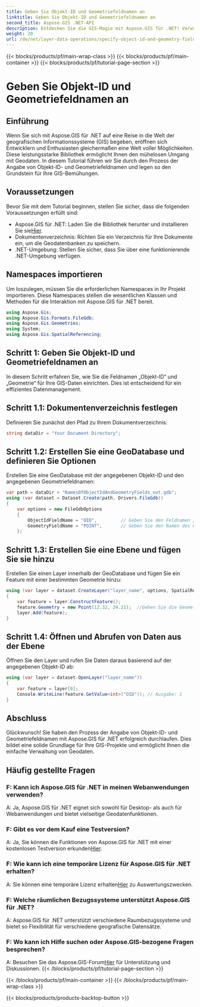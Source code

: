 ```yaml
---
title: Geben Sie Objekt-ID und Geometriefeldnamen an
linktitle: Geben Sie Objekt-ID und Geometriefeldnamen an
second_title: Aspose.GIS .NET-API
description: Entdecken Sie die GIS-Magie mit Aspose.GIS für .NET! Verwalten Sie Geodaten mühelos. Laden Sie es jetzt herunter und entfesseln Sie die Kraft der räumlichen Intelligenz.
weight: 20
url: /de/net/layer-data-operations/specify-object-id-and-geometry-field-names/
---
```


{{< blocks/products/pf/main-wrap-class >}}
{{< blocks/products/pf/main-container >}}
{{< blocks/products/pf/tutorial-page-section >}}

# Geben Sie Objekt-ID und Geometriefeldnamen an

## Einführung
Wenn Sie sich mit Aspose.GIS für .NET auf eine Reise in die Welt der geografischen Informationssysteme (GIS) begeben, eröffnen sich Entwicklern und Enthusiasten gleichermaßen eine Welt voller Möglichkeiten. Diese leistungsstarke Bibliothek ermöglicht Ihnen den mühelosen Umgang mit Geodaten. In diesem Tutorial führen wir Sie durch den Prozess der Angabe von Objekt-ID- und Geometriefeldnamen und legen so den Grundstein für Ihre GIS-Bemühungen.
## Voraussetzungen
Bevor Sie mit dem Tutorial beginnen, stellen Sie sicher, dass die folgenden Voraussetzungen erfüllt sind:
-  Aspose.GIS für .NET: Laden Sie die Bibliothek herunter und installieren Sie sie[Hier](https://releases.aspose.com/gis/net/).
- Dokumentenverzeichnis: Richten Sie ein Verzeichnis für Ihre Dokumente ein, um die Geodatenbanken zu speichern.
- .NET-Umgebung: Stellen Sie sicher, dass Sie über eine funktionierende .NET-Umgebung verfügen.
## Namespaces importieren
Um loszulegen, müssen Sie die erforderlichen Namespaces in Ihr Projekt importieren. Diese Namespaces stellen die wesentlichen Klassen und Methoden für die Interaktion mit Aspose.GIS für .NET bereit.
```csharp
using Aspose.Gis;
using Aspose.Gis.Formats.FileGdb;
using Aspose.Gis.Geometries;
using System;
using Aspose.Gis.SpatialReferencing;
```
## Schritt 1: Geben Sie Objekt-ID und Geometriefeldnamen an
In diesem Schritt erfahren Sie, wie Sie die Feldnamen „Objekt-ID“ und „Geometrie“ für Ihre GIS-Daten einrichten. Dies ist entscheidend für ein effizientes Datenmanagement.
## Schritt 1.1: Dokumentenverzeichnis festlegen
Definieren Sie zunächst den Pfad zu Ihrem Dokumentverzeichnis:
```csharp
string dataDir = "Your Document Directory";
```
## Schritt 1.2: Erstellen Sie eine GeoDatabase und definieren Sie Optionen
Erstellen Sie eine GeoDatabase mit der angegebenen Objekt-ID und den angegebenen Geometriefeldnamen:
```csharp
var path = dataDir + "NamesOfObjectIdAndGeometryFields_out.gdb";
using (var dataset = Dataset.Create(path, Drivers.FileGdb))
{
    var options = new FileGdbOptions
    {
        ObjectIdFieldName = "OID",         // Geben Sie den Feldnamen „Objekt-ID“ an
        GeometryFieldName = "POINT",       // Geben Sie den Namen des Geometriefelds an
    };
```
## Schritt 1.3: Erstellen Sie eine Ebene und fügen Sie sie hinzu
Erstellen Sie einen Layer innerhalb der GeoDatabase und fügen Sie ein Feature mit einer bestimmten Geometrie hinzu:
```csharp
using (var layer = dataset.CreateLayer("layer_name", options, SpatialReferenceSystem.Wgs84))
{
    var feature = layer.ConstructFeature();
    feature.Geometry = new Point(12.32, 34.21);  //Geben Sie die Geometrie an (in diesem Fall einen Punkt).
    layer.Add(feature);
}
```
## Schritt 1.4: Öffnen und Abrufen von Daten aus der Ebene
Öffnen Sie den Layer und rufen Sie Daten daraus basierend auf der angegebenen Objekt-ID ab:
```csharp
using (var layer = dataset.OpenLayer("layer_name"))
{
    var feature = layer[0];
    Console.WriteLine(feature.GetValue<int>("OID")); // Ausgabe: 1
}
```
## Abschluss
Glückwunsch! Sie haben den Prozess der Angabe von Objekt-ID- und Geometriefeldnamen mit Aspose.GIS für .NET erfolgreich durchlaufen. Dies bildet eine solide Grundlage für Ihre GIS-Projekte und ermöglicht Ihnen die einfache Verwaltung von Geodaten.
## Häufig gestellte Fragen
### F: Kann ich Aspose.GIS für .NET in meinen Webanwendungen verwenden?
A: Ja, Aspose.GIS für .NET eignet sich sowohl für Desktop- als auch für Webanwendungen und bietet vielseitige Geodatenfunktionen.
### F: Gibt es vor dem Kauf eine Testversion?
 A: Ja, Sie können die Funktionen von Aspose.GIS für .NET mit einer kostenlosen Testversion erkunden[Hier](https://releases.aspose.com/).
### F: Wie kann ich eine temporäre Lizenz für Aspose.GIS für .NET erhalten?
 A: Sie können eine temporäre Lizenz erhalten[Hier](https://purchase.aspose.com/temporary-license/) zu Auswertungszwecken.
### F: Welche räumlichen Bezugssysteme unterstützt Aspose.GIS für .NET?
A: Aspose.GIS für .NET unterstützt verschiedene Raumbezugssysteme und bietet so Flexibilität für verschiedene geografische Datensätze.
### F: Wo kann ich Hilfe suchen oder Aspose.GIS-bezogene Fragen besprechen?
 A: Besuchen Sie das Aspose.GIS-Forum[Hier](https://forum.aspose.com/c/gis/33) für Unterstützung und Diskussionen.
{{< /blocks/products/pf/tutorial-page-section >}}

{{< /blocks/products/pf/main-container >}}
{{< /blocks/products/pf/main-wrap-class >}}

{{< blocks/products/products-backtop-button >}}
